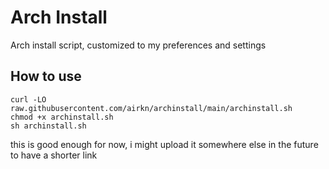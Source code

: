 # Arch Install
Arch install script, customized to my preferences and settings

## How to use
```
curl -LO raw.githubusercontent.com/airkn/archinstall/main/archinstall.sh
chmod +x archinstall.sh
sh archinstall.sh
```
this is good enough for now, i might upload it somewhere else in the future to have a shorter link
